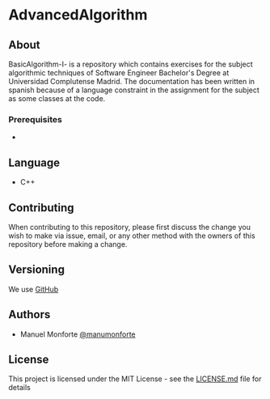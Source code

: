 # AdvancedAlgorithm

## About
BasicAlgorithm-I- is a repository which contains exercises for the subject algorithmic techniques of Software Engineer Bachelor's Degree at Universidad Complutense Madrid.
The documentation has been written in spanish because of a language constraint in the assignment for the subject as some classes at the code.

### Prerequisites

-

## Language

* C++

## Contributing

When contributing to this repository, please first discuss the change you wish to make via issue, email, or any other method with the owners of this repository before making a change.

## Versioning

We use [GitHub](https://github.com)

## Authors

* Manuel Monforte  [@manumonforte](https://github.com/manumonforte)

## License

This project is licensed under the MIT License - see the [LICENSE.md](LICENSE.md) file for details

